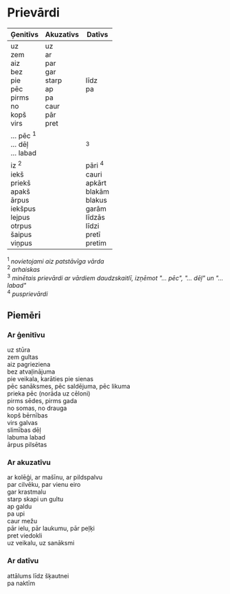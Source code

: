 Prievārdi
=========

| Ģenitīvs                                                                                               | Akuzatīvs                                                          | Datīvs                                                                                                  |
| ---                                                                                                    | ---                                                                | ---                                                                                                     |
| uz<br>zem<br>aiz<br>bez<br>pie<br>pēc<br>pirms<br>no<br>kopš<br>virs                                   | uz<br>ar<br>par<br>gar<br>starp<br>ap<br>pa<br>caur<br>pār<br>pret | līdz<br>pa                                                                                              |
| … pēc <sup>1</sup><br>… dēļ<br>… labad                                                                 |                                                                    | <sup>3</sup>                                                                                            |
| iz <sup>2</sup><br>iekš<br>priekš<br>apakš<br>ārpus<br>iekšpus<br>lejpus<br>otrpus<br>šaipus<br>viņpus |                                                                    | pāri <sup>4</sup><br>cauri<br>apkārt<br>blakām<br>blakus<br>garām<br>līdzās<br>līdzi<br>pretī<br>pretim |

<sup>1</sup> *novietojami aiz patstāvīga vārda*  
<sup>2</sup> *arhaiskas*  
<sup>3</sup> *minētais prievārdi ar vārdiem daudzskaitlī,
izņēmot "… pēc", "… dēļ" un "… labad"*  
<sup>4</sup> *pusprievārdi*

Piemēri
-------

### Ar ģenitīvu

uz stūra  
zem gultas  
aiz pagrieziena  
bez atvaļinājuma  
pie veikala, karāties pie sienas  
pēc sanāksmes, pēc saldējuma, pēc likuma  
prieka pēc (norāda uz cēloni)  
pirms sēdes, pirms gada  
no somas, no drauga  
kopš bērnības  
virs galvas  
slimības dēļ  
labuma labad  
ārpus pilsētas

### Ar akuzatīvu

ar kolēģi, ar mašīnu, ar pildspalvu  
par cilvēku, par vienu eiro  
gar krastmalu  
starp skapi un gultu  
ap galdu  
pa upi  
caur mežu  
pār ielu, pār laukumu, pār peļķi  
pret viedokli  
uz veikalu, uz sanāksmi

### Ar datīvu

attālums līdz šķautnei  
pa naktīm
